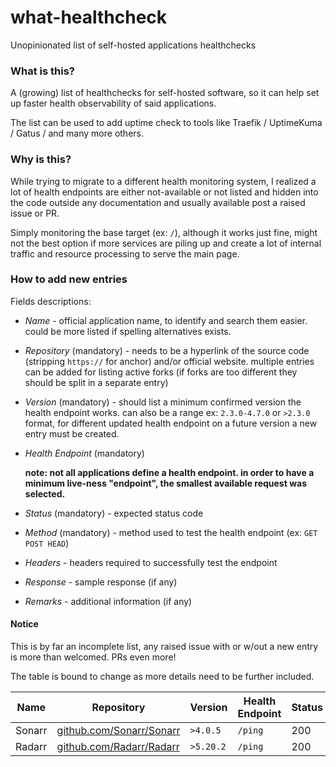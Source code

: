 # what-healthcheck
Unopinionated list of self-hosted applications healthchecks

### What is this?
A (growing) list of healthchecks for self-hosted software, so it can help set up faster health observability of said applications. 

The list can be used to add uptime check to tools like Traefik / UptimeKuma / Gatus / and many more others.

### Why is this?
While trying to migrate to a different health monitoring system, I realized a lot of health endpoints are either not-available or not listed and hidden into the code outside any documentation and usually available post a raised issue or PR.

Simply monitoring the base target (ex: `/`), although it works just fine, might not the best option if more services are piling up and create a lot of internal traffic and resource processing to serve the main page.  

### How to add new entries
Fields descriptions:

- *Name* - official application name, to identify and search them easier. could be more listed if spelling alternatives exists.
- *Repository* (mandatory) - needs to be a hyperlink of the source code (stripping `https://` for anchor) and/or official website. multiple entries can be added for listing active forks (if forks are too different they should be split in a separate entry)
- *Version* (mandatory) - should list a minimum confirmed version the health endpoint works. can also be a range ex: `2.3.0-4.7.0` or `>2.3.0` format, for different updated health endpoint on a future version a new entry must be created. 
- *Health Endpoint* (mandatory)
  
   **note: not all applications define a health endpoint. in order to have a minimum live-ness "endpoint", the smallest available request was selected.**
- *Status* (mandatory) - expected status code
- *Method* (mandatory) - method used to test the health endpoint (ex: `GET POST HEAD`)
- *Headers* - headers required to successfully test the endpoint
- *Response* - sample response (if any)
- *Remarks* - additional information (if any)

#### Notice
This is by far an incomplete list, any raised issue with or w/out a new entry is more than welcomed. PRs even more!  

The table is bound to change as more details need to be further included.

| Name   | Repository                                                   | Version   | Health Endpoint | Status | Method | Headers | Remarks |
|--------|--------------------------------------------------------------|-----------|-----------------|--------|--------|---------|---------|
| Sonarr | [github.com/Sonarr/Sonarr](https://github.com/Sonarr/Sonarr) | `>4.0.5`  | `/ping`         | 200    | GET    |         |         |
| Radarr | [github.com/Radarr/Radarr](https://github.com/Radarr/Radarr) | `>5.20.2` | `/ping`         | 200    | GET    |         |         |
